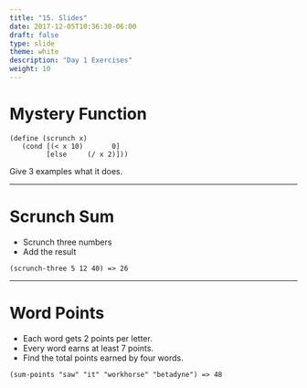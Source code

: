 ```yaml
---
title: "15. Slides"
date: 2017-12-05T10:36:30-06:00
draft: false
type: slide
theme: white
description: "Day 1 Exercises"
weight: 10
---
```


# Mystery Function

```racket
(define (scrunch x)
   (cond [(< x 10)       0]
         [else     (/ x 2)]))
```
Give 3 examples what it does.

---

# Scrunch Sum

* Scrunch three numbers
* Add the result

```racket
(scrunch-three 5 12 40) => 26
```
---

# Word Points

* Each word gets 2 points per letter. 
* Every word earns at least 7 points. 
* Find the total points earned by four words.

```racket
(sum-points "saw" "it" "workhorse" "betadyne") => 48
```

